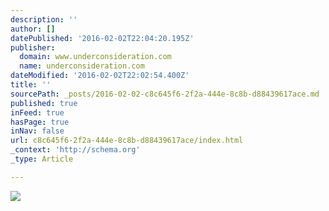 ```yaml
---
description: ''
author: []
datePublished: '2016-02-02T22:04:20.195Z'
publisher:
  domain: www.underconsideration.com
  name: underconsideration.com
dateModified: '2016-02-02T22:02:54.400Z'
title: ''
sourcePath: _posts/2016-02-02-c8c645f6-2f2a-444e-8c8b-d88439617ace.md
published: true
inFeed: true
hasPage: true
inNav: false
url: c8c645f6-2f2a-444e-8c8b-d88439617ace/index.html
_context: 'http://schema.org'
_type: Article

---
```

![](http://www.underconsideration.com/brandnew/archives/friday_likes_terras.jpg)